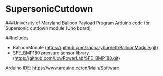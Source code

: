 # SupersonicCutdown
###University of Maryland Balloon Payload Program
Arduino code for Supersonic cutdown module (Uno board)

##Includes
- BalloonModule (https://github.com/zacharyburnett/BalloonModule.git)
- SFE_BMP180 pressure sensor library (https://github.com/LowPowerLab/SFE_BMP180.git)

Arduino IDE: https://www.arduino.cc/en/Main/Software